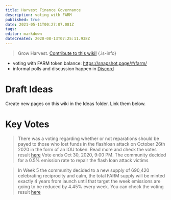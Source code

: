 ```yaml
---
title: Harvest Finance Governance
description: voting with FARM
published: true
date: 2021-05-11T00:27:07.081Z
tags: 
editor: markdown
dateCreated: 2020-08-13T07:25:11.938Z
---
```



> Grow Harvest. [Contribute to this wiki!](/contribute)
{.is-info}

- voting with FARM token balance: https://snapshot.page/#/farm/
- informal polls and discussion happen in [Discord](/en/team)


# Draft Ideas

Create new pages on this wiki in the Ideas folder. Link them below.



# Key Votes

> There was a voting regarding whether or not reparations should be payed to those who lost funds in the flashloan attack on October 26th 2020 in the form of an IOU token. Read more and check the votes result [here](https://snapshot.page/#/farm/proposal/QmYF62qGaqyHAXt88Hmxise6CFaSWxnTmi5VedZ3VX8Zy2) Vote ends Oct 30, 2020, 9:00 PM. The community decided for a 0.5% emission rate to repair the flash loan attack victims

> In Week 5 the community decided to a new supply of 690,420 celebrating  reciprocity and calm, the total FARM supply will be minted exactly 4 years from launch until that target the week emissions are going to be reduced by 4.45% every week. You can check the voting result [here](https://snapshot.org/#/harvestfi.eth/proposal/QmQvoNCNhz5dARMgR82vFPeHAMPqMahHgsHjPYggFuAkGZ)